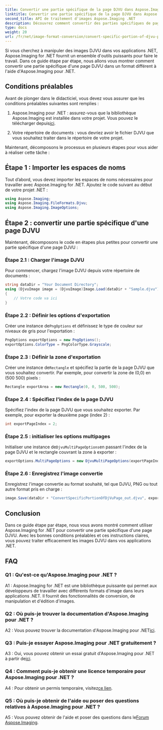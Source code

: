 ```yaml
---
title: Convertir une partie spécifique de la page DJVU dans Aspose.Imaging pour .NET
linktitle: Convertir une partie spécifique de la page DJVU dans Aspose.Imaging pour .NET
second_title: API de traitement d'images Aspose.Imaging .NET
description: Découvrez comment convertir des parties spécifiques de pages DJVU à l'aide d'Aspose.Imaging pour .NET. Suivez notre guide étape par étape.
type: docs
weight: 20
url: /fr/net/image-format-conversion/convert-specific-portion-of-djvu-page/
---
```

Si vous cherchez à manipuler des images DJVU dans vos applications .NET, Aspose.Imaging for .NET fournit un ensemble d'outils puissants pour faire le travail. Dans ce guide étape par étape, nous allons vous montrer comment convertir une partie spécifique d'une page DJVU dans un format différent à l'aide d'Aspose.Imaging pour .NET.

## Conditions préalables

Avant de plonger dans le didacticiel, vous devez vous assurer que les conditions préalables suivantes sont remplies :

1.  Aspose.Imaging pour .NET : assurez-vous que la bibliothèque Aspose.Imaging est installée dans votre projet. Vous pouvez le télécharger depuis[ici](https://releases.aspose.com/imaging/net/).

2. Votre répertoire de documents : vous devriez avoir le fichier DJVU que vous souhaitez traiter dans le répertoire de votre projet.

Maintenant, décomposons le processus en plusieurs étapes pour vous aider à réaliser cette tâche :

## Étape 1 : Importer les espaces de noms

Tout d’abord, vous devez importer les espaces de noms nécessaires pour travailler avec Aspose.Imaging for .NET. Ajoutez le code suivant au début de votre projet .NET :

```csharp
using Aspose.Imaging;
using Aspose.Imaging.FileFormats.Djvu;
using Aspose.Imaging.ImageOptions;
```

## Étape 2 : convertir une partie spécifique d'une page DJVU

Maintenant, décomposons le code en étapes plus petites pour convertir une partie spécifique d'une page DJVU :

### Étape 2.1 : Charger l'image DJVU

Pour commencer, chargez l'image DJVU depuis votre répertoire de documents :

```csharp
string dataDir = "Your Document Directory";
using (DjvuImage image = (DjvuImage)Image.Load(dataDir + "Sample.djvu"))
{
    // Votre code va ici
}
```

### Étape 2.2 : Définir les options d'exportation

 Créer une instance de`PngOptions` et définissez le type de couleur sur niveaux de gris pour l'exportation :

```csharp
PngOptions exportOptions = new PngOptions();
exportOptions.ColorType = PngColorType.Grayscale;
```

### Étape 2.3 : Définir la zone d'exportation

 Créer une instance de`Rectangle` et spécifiez la partie de la page DJVU que vous souhaitez convertir. Par exemple, pour convertir la zone de (0,0) en (500 500) pixels :

```csharp
Rectangle exportArea = new Rectangle(0, 0, 500, 500);
```

### Étape 2.4 : Spécifiez l'index de la page DJVU

Spécifiez l'index de la page DJVU que vous souhaitez exporter. Par exemple, pour exporter la deuxième page (index 2) :

```csharp
int exportPageIndex = 2;
```

### Étape 2.5 : initialiser les options multipages

 Initialiser une instance de`DjvuMultiPageOptions`en passant l'index de la page DJVU et le rectangle couvrant la zone à exporter :

```csharp
exportOptions.MultiPageOptions = new DjvuMultiPageOptions(exportPageIndex, exportArea);
```

### Étape 2.6 : Enregistrez l'image convertie

Enregistrez l'image convertie au format souhaité, tel que DJVU, PNG ou tout autre format pris en charge :

```csharp
image.Save(dataDir + "ConvertSpecificPortionOfDjVuPage_out.djvu", exportOptions);
```

## Conclusion

Dans ce guide étape par étape, nous vous avons montré comment utiliser Aspose.Imaging for .NET pour convertir une partie spécifique d'une page DJVU. Avec les bonnes conditions préalables et ces instructions claires, vous pouvez traiter efficacement les images DJVU dans vos applications .NET.

## FAQ

### Q1 : Qu'est-ce qu'Aspose.Imaging pour .NET ?

A1 : Aspose.Imaging for .NET est une bibliothèque puissante qui permet aux développeurs de travailler avec différents formats d'image dans leurs applications .NET. Il fournit des fonctionnalités de conversion, de manipulation et d'édition d'images.

### Q2 : Où puis-je trouver la documentation d'Aspose.Imaging pour .NET ?

 A2 : Vous pouvez trouver la documentation d'Aspose.Imaging pour .NET[ici](https://reference.aspose.com/imaging/net/).

### Q3 : Puis-je essayer Aspose.Imaging pour .NET gratuitement ?

 A3 : Oui, vous pouvez obtenir un essai gratuit d'Aspose.Imaging pour .NET à partir de[ici](https://releases.aspose.com/).

### Q4 : Comment puis-je obtenir une licence temporaire pour Aspose.Imaging pour .NET ?

 A4 : Pour obtenir un permis temporaire, visitez[ce lien](https://purchase.aspose.com/temporary-license/).

### Q5 : Où puis-je obtenir de l'aide ou poser des questions relatives à Aspose.Imaging pour .NET ?

 A5 : Vous pouvez obtenir de l'aide et poser des questions dans le[Forum Aspose.Imaging](https://forum.aspose.com/).